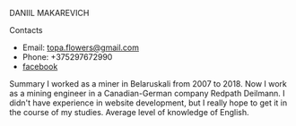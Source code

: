 DANIIL MAKAREVICH

Contacts
* Email: topa.flowers@gmail.com
* Phone: +375297672990
* [facebook]

Summary
I worked as a miner in Belaruskali from 2007 to 2018. Now I work as a mining engineer in a Canadian-German company Redpath Deilmann.
I didn't have experience in website development, but I really hope to get it in the course of my studies. 
Average level of knowledge of English.


[facebook]: <https://www.facebook.com/daniil.makarevich>

